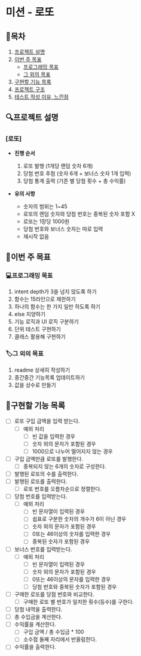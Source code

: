 # 미션 - 로또

## 📝목차

1. [프로젝트 설명](#프로젝트-설명)
2. [이번 주 목표](#이번-주-목표)
   - [프로그래밍 목표](#프로그래밍-목표)
   - [그 외의 목표](#그-외의-목표)
3. [구현할 기능 목록](#구현할-기능-목록)
4. [프로젝트 구조](#)
5. [테스트 작성 이유, 느낀점](#)

## 🔍프로젝트 설명

### [로또]

- **진행 순서**

  1. 로또 발행 (1개당 랜덤 숫자 6개)
  2. 당첨 번호 추첨 (숫자 6개 + 보너스 숫자 1개 입력)
  3. 당첨 통계 출력 (기준 별 당첨 횟수 + 총 수익률)

- **유의 사항**
  - 숫자의 범위는 1~45
  - 로또의 랜덤 숫자와 당첨 번호는 중복된 숫자 포함 X
  - 로또는 1장당 1000원
  - 당첨 번호와 보너스 숫자는 따로 입력
  - 재시작 없음

## 🎯이번 주 목표

### 💻프로그래밍 목표

1. intent depth가 3을 넘지 않도록 하기
2. 함수는 15라인으로 제한하기
3. 하나의 함수는 한 가지 일만 하도록 하기
4. else 지양하기
5. 기능 로직과 UI 로직 구분하기
6. 단위 테스트 구현하기
7. 클래스 활용해 구현하기

### 🏷️그 외의 목표

1. readme 상세히 작성하기
2. 중간중간 기능목록 업데이트하기
3. 값을 상수로 만들기

## 📑구현할 기능 목록

- [ ] 로또 구입 금액을 입력 받는다.
  - [ ] 예외 처리
    - [ ] 빈 값을 입력한 경우
    - [ ] 숫자 외의 문자가 포함된 경우
    - [ ] 1000으로 나누어 떨어지지 않는 경우
- [ ] 구입 금액만큼 로또를 발행한다.
  - [ ] 중복되지 않는 6개의 숫자로 구성한다.
- [ ] 발행된 로또의 수를 출력한다.
- [ ] 발행된 로또를 출력한다.
  - [ ] 로또 번호를 오름차순으로 정렬한다.
- [ ] 당첨 번호를 입력받는다.
  - [ ] 예외 처리
    - [ ] 빈 문자열이 입력된 경우
    - [ ] 쉽표로 구분한 숫자의 개수가 6이 아닌 경우
    - [ ] 숫자 외의 문자가 포함된 경우
    - [ ] 0또는 46이상의 숫자를 입력한 경우
    - [ ] 중복된 숫자가 포함된 경우
- [ ] 보너스 번호를 입력받는다.
  - [ ] 예외 처리
    - [ ] 빈 문자열이 입력된 경우
    - [ ] 숫자 외의 문자가 포함된 경우
    - [ ] 0또는 46이상의 문자를 입력한 경우
    - [ ] 당첨 번호와 중복된 숫자가 포함된 경우
- [ ] 구매한 로또를 당점 번호와 비교한다.
  - [ ] 구매한 로또 별 번호가 일치한 횟수(등수)를 구한다.
- [ ] 당첨 내역을 출력한다.
- [ ] 총 수입금을 계산한다.
- [ ] 수익률을 계산한다.
  - [ ] 구입 금액 / 총 수입금 \* 100
  - [ ] 소수점 둘째 자리에서 반올림한다.
- [ ] 수익률을 출력한다.
